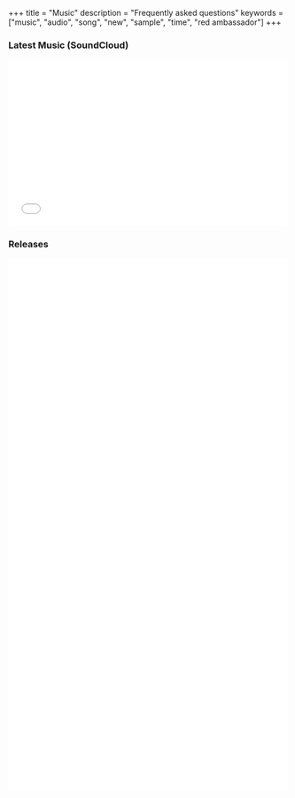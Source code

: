 +++
title = "Music"
description = "Frequently asked questions"
keywords = ["music", "audio", "song", "new", "sample", "time", "red ambassador"]
+++

<!-- - [Latest music](#latest-music-soundcloud)
- [Releases (Singles/EPs/Albums)](#releases) -->

### Latest Music (SoundCloud)

<iframe width="100%" height="300" scrolling="no" frameborder="no" allow="autoplay" src="//w.soundcloud.com/player/?url=https%3A//api.soundcloud.com/users/18929730&color=%23ff0000&auto_play=true&hide_related=false&show_comments=true&show_user=true&show_reposts=false&show_teaser=true&visual=true"></iframe>

### Releases

<iframe style="border: 0; width: 100%; height: 120px;" src="//bandcamp.com/EmbeddedPlayer/track=1656152443/size=large/bgcol=333333/linkcol=e32c14/tracklist=false/artwork=small/transparent=true/" seamless><a href="//redambassador.bandcamp.com/track/time">Time by Red Ambassador</a></iframe>

<iframe style="border: 0; width: 100%; height: 120px;" src="//bandcamp.com/EmbeddedPlayer/track=2441914050/size=large/bgcol=333333/linkcol=e32c14/tracklist=false/artwork=small/transparent=true/" seamless><a href="//redambassador.bandcamp.com/track/clarity">Clarity by Red Ambassador</a></iframe>

<iframe style="border: 0; width: 100%; height: 120px;" src="//bandcamp.com/EmbeddedPlayer/track=3037978442/size=large/bgcol=333333/linkcol=e32c14/tracklist=false/artwork=small/transparent=true/" seamless><a href="//redambassador.bandcamp.com/track/mr-pixels-life-adventure">Mr. Pixel&#39;s Life Adventure by Red Ambassador</a></iframe>

<iframe style="border: 0; width: 100%; height: 120px;" src="//bandcamp.com/EmbeddedPlayer/track=2615318711/size=large/bgcol=333333/linkcol=e32c14/tracklist=false/artwork=small/transparent=true/" seamless><a href="//redambassador.bandcamp.com/track/glass">Glass by Red Ambassador</a></iframe>

<iframe style="border: 0; width: 100%; height: 120px;" src="//bandcamp.com/EmbeddedPlayer/track=1811742509/size=large/bgcol=333333/linkcol=e32c14/tracklist=false/artwork=small/transparent=true/" seamless><a href="//redambassador.bandcamp.com/track/particulate">Particulate by Red Ambassador</a></iframe>

<iframe style="border: 0; width: 100%; height: 120px;" src="//bandcamp.com/EmbeddedPlayer/track=2269636616/size=large/bgcol=333333/linkcol=e32c14/tracklist=false/artwork=small/transparent=true/" seamless><a href="//redambassador.bandcamp.com/track/lost">Lost by Red Ambassador</a></iframe>

<iframe style="border: 0; width: 100%; height: 120px;" src="//bandcamp.com/EmbeddedPlayer/track=3169172022/size=large/bgcol=333333/linkcol=e32c14/tracklist=false/artwork=small/transparent=true/" seamless><a href="//redambassador.bandcamp.com/track/bandwidth-feat-cozy-broke">Bandwidth (feat. Cozy Broke) by Red Ambassador</a></iframe>

<iframe style="border: 0; width: 100%; height: 120px;" src="//bandcamp.com/EmbeddedPlayer/track=4095733645/size=large/bgcol=333333/linkcol=e32c14/tracklist=false/artwork=small/transparent=true/" seamless><a href="//redambassador.bandcamp.com/track/dusk">Dusk by Red Ambassador</a></iframe>